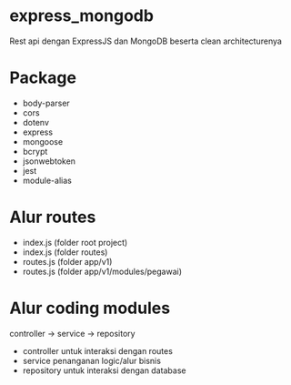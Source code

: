 # express_mongodb
 Rest api dengan ExpressJS dan MongoDB beserta clean architecturenya
# Package
 - body-parser
 - cors
 - dotenv
 - express
 - mongoose
 - bcrypt
 - jsonwebtoken
 - jest
 - module-alias
# Alur routes
 - index.js (folder root project)
 - index.js (folder routes)
 - routes.js (folder app/v1)
 - routes.js (folder app/v1/modules/pegawai)
# Alur coding modules
 controller -> service -> repository
 - controller untuk interaksi dengan routes
 - service penanganan logic/alur bisnis
 - repository untuk interaksi dengan database
